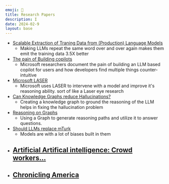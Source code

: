 ```yaml
---
emoji: 📄
title: Research Papers
description: I 
date: 2024-02-9
layout: base
---
```



- [Scalable Extraction of Traning Data from \(Production\) Language Models](https://arxiv.org/pdf/2311.17035.pdf)
  - Making LLMs repeat the same word over and over again makes them emit the training data 3.5X better
- [The pain of Building copilots](//)
  - Microsoft researchers document the pain of building an LLM based copilot for users and how developers find multiple things counter-intuitive
- [Microsoft LASER](https://www.theverge.com/2024/1/31/24057362/microsoft-llm-accuracy-laser-research-ai)
  - Microsoft uses LASER to intervene with a model and improve it's reasoning ability. sort of like a Laser eye research
- [Can Knowledge Graphs reduce Hallucinations?](https://arxiv.org/pdf/2311.07914.pdf)
  - Creating a knowledge graph to ground the reasoning of the LLM helps in fixing the hallucination problem
- [Reasoning on Graphs](https://arxiv.org/pdf/2310.01061.pdf)
  - Using a Graph to generate reasoning paths and utilize it to answer questions.
- [Should LLMs replace mTurk](https://osf.io/preprints/psyarxiv/4zdx9)
  - Models are with a lot of biases built in them
- [Artificial Artifical intelligence: Crowd workers...](https://arxiv.org/pdf/2306.07899.pdf)
  - 
- [Chronicling America](https://www.neh.gov/sites/default/files/inline-files/Newspaper_Navigator_Dataset_Paper.pdf)
  - 